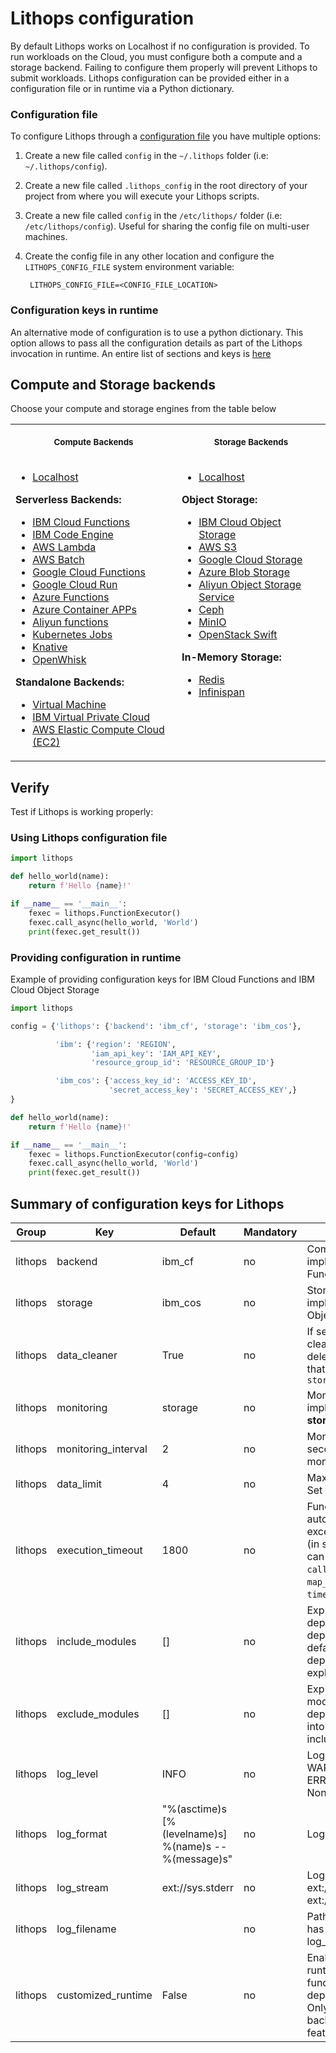 # Lithops configuration

By default Lithops works on Localhost if no configuration is provided. To run workloads on the Cloud, you must configure both a compute and a storage backend. Failing to configure them properly will prevent Lithops to submit workloads. Lithops configuration can be provided either in a configuration file or in runtime via a Python dictionary. 

### Configuration file

To configure Lithops through a [configuration file](config_template.yaml) you have multiple options:

1. Create a new file called `config` in the `~/.lithops` folder (i.e: `~/.lithops/config`).

2. Create a new file called `.lithops_config` in the root directory of your project from where you will execute your Lithops scripts.

3. Create a new file called `config` in the `/etc/lithops/` folder (i.e: `/etc/lithops/config`). Useful for sharing the config file on multi-user machines.

4. Create the config file in any other location and configure the `LITHOPS_CONFIG_FILE` system environment variable:

	 	LITHOPS_CONFIG_FILE=<CONFIG_FILE_LOCATION>
    
### Configuration keys in runtime

An alternative mode of configuration is to use a python dictionary. This option allows to pass all the configuration details as part of the Lithops invocation in runtime. An entire list of sections and keys is [here](config_template.yaml)

## Compute and Storage backends
Choose your compute and storage engines from the table below

<table>
<tr>
<th align="center">
<p> 
<small>
Compute Backends
</small>
</p>
</th>
	
<th align="center">
<p> 
<small>
Storage Backends
</small>
</p>
</th>
</tr>

<tr>
<td valign="top">

- [Localhost](../docs/source/compute_config/localhost.md)
	</p>
<b>Serverless Backends:</b>
- [IBM Cloud Functions](../docs/source/compute_config/ibm_cf.md)
- [IBM Code Engine](../docs/source/compute_config/code_engine.md)
- [AWS Lambda](../docs/source/compute_config/aws_lambda.md)
- [AWS Batch](../docs/source/compute_config/aws_batch.md)
- [Google Cloud Functions](../docs/source/compute_config/gcp_functions.md)
- [Google Cloud Run](../docs/source/compute_config/gcp_cloudrun.md)
- [Azure Functions](../docs/source/compute_config/azure_functions.md)
- [Azure Container APPs](../docs/source/compute_config/azure_containers.md)
- [Aliyun functions](../docs/source/compute_config/aliyun_functions.md)
- [Kubernetes Jobs](../docs/source/compute_config/k8s_job.md)
- [Knative](../docs/source/compute_config/knative.md)
- [OpenWhisk](../docs/source/compute_config/openwhisk.md)
	</p>
<b>Standalone Backends:</b>
- [Virtual Machine](../docs/source/compute_config/vm.md)
- [IBM Virtual Private Cloud](../docs/source/compute_config/ibm_vpc.md)
- [AWS Elastic Compute Cloud (EC2)](../docs/source/compute_config/aws_ec2.md)

</td>
<td valign="top">

- [Localhost](../docs/source/compute_config/localhost.md)
	</p>
<b>Object Storage:</b>
- [IBM Cloud Object Storage](../docs/source/storage_config/ibm_cos.md)
- [AWS S3](../docs/source/storage_config/aws_s3.md)
- [Google Cloud Storage](../docs/source/storage_config/gcp_storage.md)
- [Azure Blob Storage](../docs/source/storage_config/azure_blob.md)
- [Aliyun Object Storage Service](../docs/source/storage_config/aliyun_oss.md)
- [Ceph](../docs/source/storage_config/ceph.md)
- [MinIO](../docs/source/storage_config/minio.md)
- [OpenStack Swift](../docs/source/storage_config/swift.md)
	</p>
<b>In-Memory Storage:</b>
- [Redis](../docs/source/storage_config/redis.md)
- [Infinispan](../docs/source/storage_config/infinispan.md)

</td>
</tr>
</table>

## Verify

Test if Lithops is working properly:

### Using Lithops configuration file

```python
import lithops

def hello_world(name):
    return f'Hello {name}!'

if __name__ == '__main__':
    fexec = lithops.FunctionExecutor()
    fexec.call_async(hello_world, 'World')
    print(fexec.get_result())
```

### Providing configuration in runtime
Example of providing configuration keys for IBM Cloud Functions and IBM Cloud Object Storage

```python
import lithops

config = {'lithops': {'backend': 'ibm_cf', 'storage': 'ibm_cos'},

          'ibm': {'region': 'REGION',
                  'iam_api_key': 'IAM_API_KEY',
                  'resource_group_id': 'RESOURCE_GROUP_ID'}

          'ibm_cos': {'access_key_id': 'ACCESS_KEY_ID',
                      'secret_access_key': 'SECRET_ACCESS_KEY',}
}

def hello_world(name):
    return f'Hello {name}!'

if __name__ == '__main__':
    fexec = lithops.FunctionExecutor(config=config)
    fexec.call_async(hello_world, 'World')
    print(fexec.get_result())
```

## Summary of configuration keys for Lithops

|Group|Key|Default|Mandatory|Additional info|
|---|---|---|---|---|
|lithops | backend | ibm_cf | no | Compute backend implementation. IBM Cloud Functions is the default |
|lithops | storage | ibm_cos | no | Storage backend implementation. IBM Cloud Object Storage is the default |
|lithops | data_cleaner | True | no |If set to True, then the cleaner will automatically delete all the temporary data that was written into `storage_bucket/lithops.jobs`|
|lithops | monitoring | storage | no | Monitoring system implementation. One of: **storage** or **rabbitmq** |
|lithops | monitoring_interval | 2 | no | Monitoring check interval in seconds in case of **storage** monitoring |
|lithops | data_limit | 4 | no | Max (iter)data size (in MB). Set to False for unlimited size |
|lithops | execution_timeout | 1800 | no | Functions will be automatically killed if they exceed this execution time (in seconds). Alternatively, it can be set in the `call_async()`, `map()` or `map_reduce()` calls using the `timeout` parameter.|
|lithops | include_modules | [] | no | Explicitly pickle these dependencies. All required dependencies are pickled if default empty list. No one dependency is pickled if it is explicitly set to None |
|lithops | exclude_modules | [] | no | Explicitly keep these modules from pickled dependencies. It is not taken into account if you set include_modules |
|lithops | log_level | INFO |no | Logging level. One of: WARNING, INFO, DEBUG, ERROR, CRITICAL, Set to None to disable logging |
|lithops | log_format | "%(asctime)s [%(levelname)s] %(name)s -- %(message)s" |no | Logging format string |
|lithops | log_stream | ext://sys.stderr |no | Logging stream. eg.: ext://sys.stderr,  ext://sys.stdout|
|lithops | log_filename |  |no | Path to a file. log_filename has preference over log_stream. |
|lithops | customized_runtime | False | no | Enables to build a new runtime with the map() function and its dependencies integrated. Only docker-based backends support this feature. |
